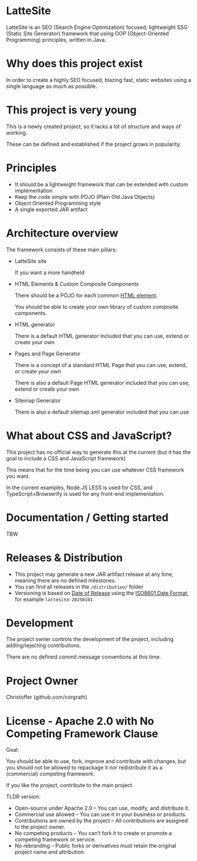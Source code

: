 # LatteSite

LatteSite is an SEO (Search Engine Optimization) focused,
lightweight SSG (Static Site Generator) framework that 
using OOP (Object-Oriented Programming) principles, written in Java.



# Why does this project exist

In order to create a highly SEO focused, blazing fast, static websites using a single language as much as possible.

# This project is very young

This is a newly created project, so it lacks a lot of structure and ways of working.

These can be defined and established if the project grows in popularity.


# Principles

 - It should be a lightweight framework that can be extended with custom implementation
 - Keep the code simple with POJO (Plain Old Java Objects)
 - Object Oriented Programming style
 - A single exported JAR artifact
 

# Architecture overview

The framework consists of these main pillars:


- LatteSite site

  If you want a more handheld 


- HTML Elements & Custom Composite Components 

  There should be a POJO for each common [HTML element](https://developer.mozilla.org/en-US/docs/Web/HTML/Element).

  You should be able to create your own library of custom composite components.

- HTML generator

  There is a default HTML generator included that you can use, extend or create your own

- Pages and Page Generator

  There is a concept of a standard HTML Page that you can use, extend, or create your own

  There is also a default Page HTML generator included that you can use, extend or create your own

- Sitemap Generator

  There is also a default sitemap.xml generator included that you can use



# What about CSS and JavaScript?

This project has no official way to generate this at the current
(but it has the goal to include a CSS and JavaScript framework)

This means that for the time being you can use whatever CSS framework you want.

In the current examples, Node.JS LESS is used for CSS, and TypeScript+Browserify is used for any front-end implementation.





# Documentation / Getting started

TBW



# Releases & Distribution 

- This project may generate a new JAR artifact release at any time, meaning there are no defined milestones.
- You can find all releases in the `/distribution/` folder
- Versioning is based on [Date of Release](https://en.wikipedia.org/wiki/Software_versioning#Date_of_release)
  using the [ISO8601 Date Format](https://en.wikipedia.org/wiki/ISO_8601), for example `lattesite-20250101`


# Development

The project owner controls the development of the project, including adding/rejecting contributions.

There are no defined commit message conventions at this time.


# Project Owner

Christoffer (github.com/corgrath)


# License - Apache 2.0 with No Competing Framework Clause

Goal:

You should be able to use, fork, improve and contribute with changes, but you should not be allowed to
repackage it nor redistribute it as a (commercial) competing framework.

If you like the project, contribute to the main project. 

TLDR version:

 - Open-source under Apache 2.0 – You can use, modify, and distribute it.
 - Commercial use allowed – You can use it in your business or products.
 - Contributions are owned by the project – All contributions are assigned to the project owner.
 - No competing products – You can’t fork it to create or promote a competing framework or service.
 - No rebranding – Public forks or derivatives must retain the original project name and attribution.
